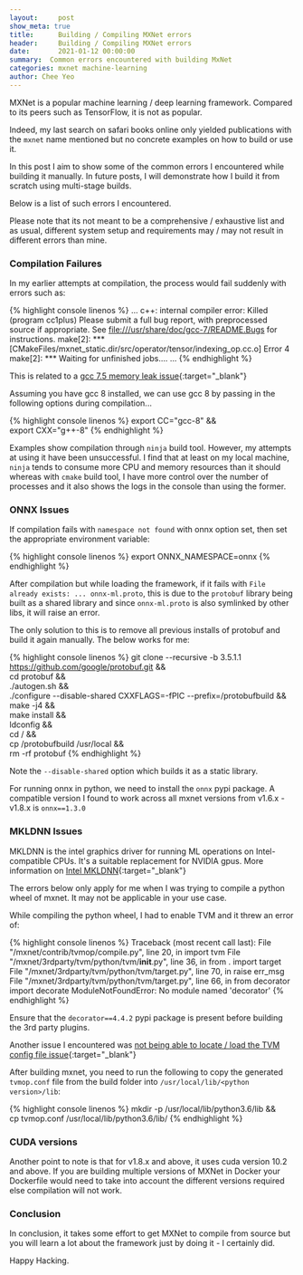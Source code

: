 ```yaml
---
layout:     post
show_meta: true
title:      Building / Compiling MXNet errors
header:     Building / Compiling MXNet errors
date:       2021-01-12 00:00:00
summary:  Common errors encountered with building MxNet
categories: mxnet machine-learning
author: Chee Yeo
---
```


MXNet is a popular machine learning / deep learning framework. Compared to its peers such as TensorFlow, it is not as popular. 

Indeed, my last search on safari books online only yielded publications with the `mxnet` name mentioned but no concrete examples on how to build or use it.

In this post I aim to show some of the common errors I encountered while building it manually. In future posts, I will demonstrate how I build it from scratch using multi-stage builds.

Below is a list of such errors I encountered.

Please note that its not meant to be a comprehensive / exhaustive list and as usual, different system setup and requirements may / may not result in different errors than mine.

### Compilation Failures

In my earlier attempts at compilation, the process would fail suddenly with errors such as:

{% highlight console linenos %}
...
c++: internal compiler error: Killed (program cc1plus)
Please submit a full bug report,
with preprocessed source if appropriate.
See <file:///usr/share/doc/gcc-7/README.Bugs> for instructions.
make[2]: *** [CMakeFiles/mxnet_static.dir/src/operator/tensor/indexing_op.cc.o] Error 4
make[2]: *** Waiting for unfinished jobs....
...
{% endhighlight %}

This is related to a [gcc 7.5 memory leak issue]{:target="_blank"}

Assuming you have gcc 8 installed, we can use gcc 8 by passing in the following options during compilation...

{% highlight console linenos %}
export CC="gcc-8" && \
export CXX="g++-8"
{% endhighlight %}

Examples show compilation through `ninja` build tool. However, my attempts at using it have been unsuccessful. I find that at least on my local machine, `ninja` tends to consume more CPU and memory resources than it should whereas with `cmake` build tool, I have more control over the number of processes and it also shows the logs in the console than using the former.

### ONNX Issues

If compilation fails with `namespace not found` with onnx option set, then set the appropriate environment variable:

{% highlight console linenos %}
export ONNX_NAMESPACE=onnx
{% endhighlight %}

After compilation but while loading the framework, if it fails with `File already exists: ... onnx-ml.proto`, this is due to the `protobuf` library being built as a shared library and since `onnx-ml.proto` is also symlinked by other libs, it will raise an error.

The only solution to this is to remove all previous installs of protobuf and build it again manually. The below works for me:

{% highlight console linenos %}
git clone --recursive -b 3.5.1.1 https://github.com/google/protobuf.git && \
    cd protobuf && \
    ./autogen.sh && \
    ./configure --disable-shared CXXFLAGS=-fPIC --prefix=/protobufbuild && \
    make -j4 && \
    make install && \
    ldconfig && \
    cd / && \
    cp /protobufbuild /usr/local && \
    rm -rf protobuf
{% endhighlight %}

Note the `--disable-shared` option which builds it as a static library.

For running onnx in python, we need to install the `onnx` pypi package. A compatible version I found to work across all mxnet versions from v1.6.x - v1.8.x is `onnx==1.3.0`

### MKLDNN Issues

MKLDNN is the intel graphics driver for running ML operations on Intel-compatible CPUs. It's a suitable replacement for NVIDIA gpus. More information on [Intel MKLDNN]{:target="_blank"}

The errors below only apply for me when I was trying to compile a python wheel of mxnet. It may not be applicable in your use case.

While compiling the python wheel, I had to enable TVM and it threw an error of:

{% highlight console linenos %}
Traceback (most recent call last):
    File "/mxnet/contrib/tvmop/compile.py", line 20, in <module>
      import tvm
    File "/mxnet/3rdparty/tvm/python/tvm/__init__.py", line 36, in <module>
      from . import target
    File "/mxnet/3rdparty/tvm/python/tvm/target.py", line 70, in <module>
      raise err_msg
    File "/mxnet/3rdparty/tvm/python/tvm/target.py", line 66, in <module>
      from decorator import decorate
  ModuleNotFoundError: No module named 'decorator'
{% endhighlight %}

Ensure that the `decorator==4.4.2` pypi package is present before building the 3rd party plugins.

Another issue I encountered was [not being able to locate / load the TVM config file issue]{:target="_blank"}

After building mxnet, you need to run the following to copy the generated `tvmop.conf` file from the build folder into `/usr/local/lib/<python version>/lib`:

{% highlight console linenos %}
mkdir -p /usr/local/lib/python3.6/lib && \
cp tvmop.conf /usr/local/lib/python3.6/lib/
{% endhighlight %}


### CUDA versions

Another point to note is that for v1.8.x and above, it uses cuda version 10.2 and above. If you are building multiple versions of MXNet in Docker your Dockerfile would need to take into account the different versions required else compilation will not work.

### Conclusion

In conclusion, it takes some effort to get MXNet to compile from source but you will learn a lot about the framework just by doing it - I certainly did.

Happy Hacking.

[gcc 7.5 memory leak issue]: https://github.com/apache/incubator-mxnet/issues/13773

[not being able to locate / load the TVM config file issue]: https://github.com/apache/incubator-mxnet/issues/16704

[Intel MKLDNN]: https://mxnet.apache.org/versions/1.7.0/api/python/docs/tutorials/performance/backend/mkldnn/mkldnn_readme.html